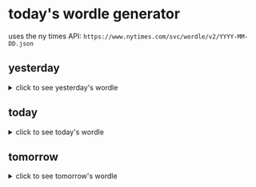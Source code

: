 # today's wordle generator

uses the ny times API: `https://www.nytimes.com/svc/wordle/v2/YYYY-MM-DD.json`

## yesterday

<details>
    <summary>click to see yesterday's wordle</summary>

    plain

</details>

## today

<details>
    <summary>click to see today's wordle</summary>

    stump

</details>

## tomorrow

<details>
    <summary>click to see tomorrow's wordle</summary>

    witty

</details>
